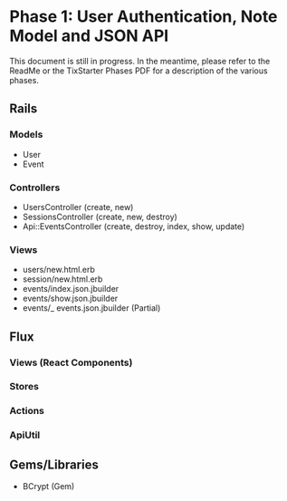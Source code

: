 
# Phase 1: User Authentication, Note Model and JSON API
This document is still in progress. In the meantime, please refer to the ReadMe or the TixStarter Phases PDF for a description of the various phases. 

## Rails
### Models
* User
* Event

### Controllers
* UsersController (create, new)
* SessionsController (create, new, destroy)
* Api::EventsController (create, destroy, index, show, update)

### Views
* users/new.html.erb
* session/new.html.erb
* events/index.json.jbuilder
* events/show.json.jbuilder
* events/_ events.json.jbuilder (Partial)

## Flux
### Views (React Components)

### Stores

### Actions

### ApiUtil

## Gems/Libraries
* BCrypt (Gem)
